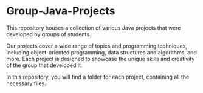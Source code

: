 # Group-Java-Projects
This repository houses a collection of various Java projects that were developed by groups of students.

Our projects cover a wide range of topics and programming techniques, including object-oriented programming, data structures and algorithms, and more. Each project is designed to showcase the unique skills and creativity of the group that developed it.

In this repository, you will find a folder for each project, containing all the necessary files.
